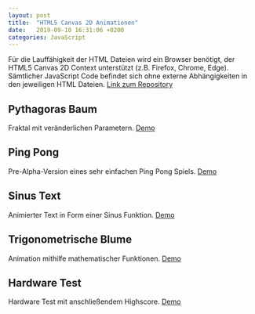 ```yaml
---
layout: post
title:  "HTML5 Canvas 2D Animationen"
date:   2019-09-10 16:31:06 +0200
categories: JavaScript
---
```

Für die Lauffähigkeit der HTML Dateien wird ein Browser benötigt, der HTML5 Canvas 2D Context unterstützt (z.B. Firefox, Chrome, Edge). Sämtlicher JavaScript Code befindet sich ohne externe Abhängigkeiten in den jeweiligen HTML Dateien. [Link zum Repository](https://github.com/k3yro/Canvas "Canvas Repo")

## Pythagoras Baum
Fraktal mit veränderlichen Parametern. [Demo](https://private-ant.glitch.me/ "Glitch Website")

## Ping Pong
Pre-Alpha-Version eines sehr einfachen Ping Pong Spiels. [Demo](https://curse-cousin-1.glitch.me/ "Glitch Website")

## Sinus Text
Animierter Text in Form einer Sinus Funktion. [Demo](https://codepen.io/k3yro/project/full/AoYVqJ "Codepen Website")

## Trigonometrische Blume
Animation mithilfe mathematischer Funktionen. [Demo](https://www.w3schools.com/code/tryit.asp?filename=G5P2CP9ENN4A "W3Schools Website")

## Hardware Test
Hardware Test mit anschließendem Highscore. [Demo](https://www.w3schools.com/code/tryit.asp?filename=G5P2P7N5SYZ9 "W3Schools Website")
